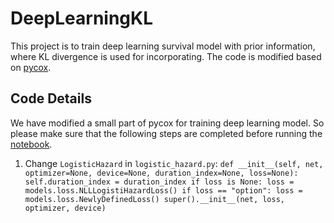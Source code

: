 # DeepLearningKL
This project is to train deep learning survival model with prior information, where KL divergence is used for incorporating. The code is modified based on [pycox][1].
## Code Details
We have modified a small part of pycox for training deep learning model. So please make sure that the following steps are completed before running the [notebook][2].
1. Change `LogisticHazard` in `logistic_hazard.py`:
    `def __init__(self, net, optimizer=None, device=None, duration_index=None, loss=None):
        self.duration_index = duration_index
        if loss is None:
            loss = models.loss.NLLLogistiHazardLoss()
        if loss == "option":
            loss = models.loss.NewlyDefinedLoss()
        super().__init__(net, loss, optimizer, device)`

[1]: https://github.com/havakv/pycox
[2]: https://github.com/UM-KevinHe/DeepLearningKL/blob/main/Deep%20Learning%20with%20KL%20Divergence.ipynb

